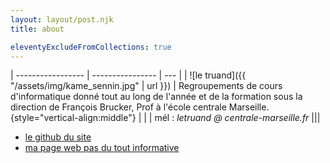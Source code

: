 ```yaml
---
layout: layout/post.njk
title: about

eleventyExcludeFromCollections: true
---
```


| ----------------- | ---------------- | --- |
| ![le truand]({{ "/assets/img/kame_sennin.jpg" | url }}) | Regroupements de cours d'informatique donné tout au long de l'année et de la formation sous la direction de François Brucker, Prof à l'école centrale Marseille. {style="vertical-align:middle"}  | |
| mél : *letruand @ centrale-marseille.fr* |||

* [le github du site](https://github.com/FrancoisBrucker/cours_informatique)
* [ma page web pas du tout informative](https://fbrucker.perso.centrale-marseille.fr/)
